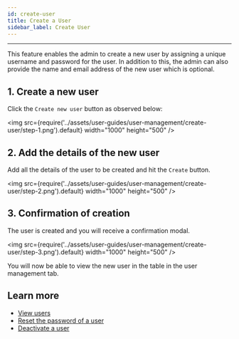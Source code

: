 ```yaml
---
id: create-user
title: Create a User
sidebar_label: Create User
---
```


---

This feature enables the admin to create a new user by assigning a unique username and password for the user. In addition to this, the admin can also provide the name and email address of the new user which is optional.

## 1. Create a new user

Click the `Create new user` button as observed below:

<img src={require('../assets/user-guides/user-management/create-user/step-1.png').default} width="1000" height="500" />

## 2. Add the details of the new user

Add all the details of the user to be created and hit the `Create` button.

<img src={require('../assets/user-guides/user-management/create-user/step-2.png').default} width="1000" height="500" />

## 3. Confirmation of creation

The user is created and you will receive a confirmation modal.

<img src={require('../assets/user-guides/user-management/create-user/step-3.png').default} width="1000" height="500" />

You will now be able to view the new user in the table in the user management tab.

## Learn more

- [View users](view-user.md)
- [Reset the password of a user](reset-password.md)
- [Deactivate a user](deactivate-user.md)
